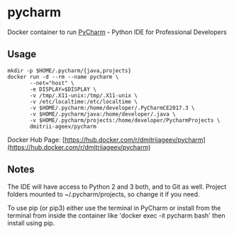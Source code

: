 # pycharm

Docker container to run [PyCharm](https://www.jetbrains.com/pycharm) - Python IDE for Professional Developers

## Usage

```
mkdir -p $HOME/.pycharm/{java,projects}
docker run -d --rm --name pycharm \
       --net="host" \
       -e DISPLAY=$DISPLAY \
       -v /tmp/.X11-unix:/tmp/.X11-unix \
       -v /etc/localtime:/etc/localtime \
       -v $HOME/.pycharm:/home/developer/.PyCharmCE2017.3 \
       -v $HOME/.pycharm/java:/home/developer/.java \
       -v $HOME/.pycharm/projects:/home/developer/PycharmProjects \
       dmitrii-ageev/pycharm
```

Docker Hub Page: [https://hub.docker.com/r/dmitriiageev/pycharm](https://hub.docker.com/r/dmitriiageev/pycharm)

## Notes

The IDE will have access to Python 2 and 3 both, and to Git as well.
Project folders mounted to ~/.pycharm/projects, so change it if you need.

To use pip (or pip3) either use the terminal in PyCharm or install from the terminal from inside the container like 'docker exec -it pycharm bash' then install using pip.
